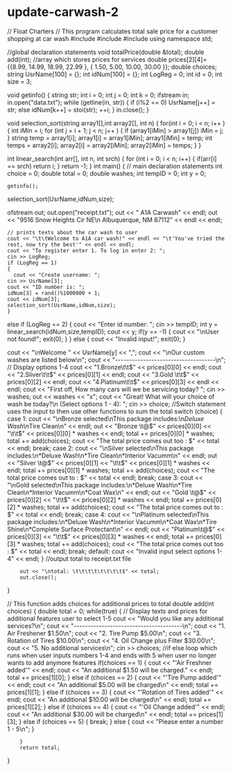 # update-carwash-2
// Float Charters 
// This program calculates total sale price for a customer shopping at car wash
#include <iostream>
#include <fstream>
#include <vector>
using namespace std;

//global declaration statements
void totalPrice(double &total);
double add(int);
//array which stores prices for services
double prices[2][4]= {{8.99, 14.99, 18.99, 22.99 }, { 1.50, 5.00, 10.00, 30.00 }};
double choices;
string UsrName[100] = {};
int idNum[100] = {};
int LogReg = 0;
int id = 0;
int size = 3;

void getinfo()
{
  string str;
  int i = 0;
  int j = 0;
  int k = 0;
  ifstream in;
  in.open("data.txt");
  while (getline(in, str))
  {
    if (i%2 == 0)
      UsrName[j++] = str;
    else 
      idNum[k++] = stoi(str);
    ++i;
  }
  in.close();
}

void selection_sort(string array1[],int array2[], int n)
{
  for(int i = 0; i < n; i++ )
  {
  int iMin = i;
  for (int j = i + 1; j < n; j++ )
    {
      if (array1[iMin] > array1[j])
      iMin = j;
    }
  string temp = array1[i];
  array1[i] = array1[iMin];
  array1[iMin] = temp;
  int temps = array2[i];
  array2[i] = array2[iMin];
  array2[iMin] = temps;
  }
}

int linear_search(int arr[], int n, int srch)
{
  for (int i = 0; i < n; i++)
  {
    if(arr[i] == srch)
      return i;
  }
  return -1;
}
int main()
{
  // main declaration statements
	int choice = 0;
	double total = 0;
	double washes;
	int tempID = 0;
  int y = 0;
	
	getinfo();
	
  selection_sort(UsrName,idNum,size);

  ofstream out;
	out.open("receipt.txt");
  out << "     A1A Carwash" << endl;
  out << "9516 Snow Heights Cir NE\n Albuquerque, NM 87112" << endl << endl;

	// prints texts about the car wash to user
	cout << "\t\tWelcome to A1A car wash!" << endl << "\t'You've tried the rest, now try the best'" << endl << endl;
	cout << "To register enter 1. To log in enter 2: ";
	cin >> LogReg;
	if (LogReg == 1)
	{
	  cout << "Create username: ";
    cin >> UsrName[3];
    cout << "ID number is: ";
    idNum[3] = rand()%1000000 + 1;
    cout << idNum[3];
    selection_sort(UsrName,idNum,size);
	}
  else if (LogReg == 2)
  {
    cout << "Enter id number: ";
    cin >> tempID;
    int y = linear_search(idNum,size,tempID);
    cout << y;
    if(y == -1)
    {
      cout << "\nUser not found!";
      exit(0);
    }
  }
  else 
  {
    cout << "Invalid input!";
    exit(0);
  }

  cout << "\nWelcome " << UsrName[y] << ",";
	cout << "\nOur custom washes are listed below\n";
	cout << "------------------------------------\n";
  // Display options 1-4
	cout << "1.Bronze\t\t$" << prices[0][0] << endl;
	cout << "2.Sliver\t\t$" << prices[0][1] << endl;
	cout << "3.Gold  \t\t$" << prices[0][2] << endl;
	cout << "4.Platinum\t\t$" << prices[0][3] << endl << endl;
		cout << "First off, How many cars will we be servicing today? ";
		cin >> washes;
    out << washes << "x";
		cout << "Great! What will your choice of wash be today?\n (Select options 1 - 4): ";
		cin >> choice;
		//Switch statement uses the input to then use other functions to sum the total
		switch (choice)
		{
		case 1:
			cout << "\nBronze selected\nThis package includes:\n*Deluxe Wash\n*Tire Clean\n" << endl;
      out << "Bronze  \t@$" << prices[0][0] << "\t\t$" << prices[0][0] * washes << endl;
			total += prices[0][0] * washes;
			total += add(choices);
			cout << "The total price comes out too : $" << total << endl;
			break;
		case 2:
			cout << "\nSilver selected\nThis package includes:\n*Deluxe Wash\n*Tire Clean\n*Interior Vacumm\n" << endl;
      out << "Silver  \t@$" << prices[0][1] << "\t\t$" << prices[0][1] * washes << endl;
			total += prices[0][1] * washes;
			total += add(choices);
			cout << "The total price comes out to : $" << total << endl;
			break;
		case 3:
			cout << "\nGold selected\nThis package includes:\n*Deluxe Wash\n*Tire Clean\n*Interior Vacumm\n*Coat Wax\n" << endl;
      out << "Gold    \t@$" << prices[0][2] << "\t\t$" << prices[0][2] * washes << endl;
			total += prices[0][2] * washes;
			total += add(choices);
			cout << "The total price comes out to : $" << total << endl;
			break;
		case 4:
			cout << "\nPlatinum selected\nThis package includes:\n*Deluxe Wash\n*Interior Vacumm\n*Coat Wax\n*Tire Shine\n*Complete Surface Protectant\n" << endl;
      out << "Platinum\t@$" << prices[0][3] << "\t\t$" << prices[0][3] * washes << endl;
			total += prices[0][3] * washes;
			total += add(choices);
			cout << "The total price comes out too : $" << total << endl;
			break;
		default:
			cout << "Invalid input select options 1-4" << endl;
		}
		//output total to receipt.txt file 


		out << "\ntotal: \t\t\t\t\t\t\t\t$" << total;
		out.close();
}

// This function adds choices for additional prices to total
double add(int choices)
{
    double total = 0;
		while(true)
		{
		  // Display texts and prices for additional features user to select 1-5
		  cout << "Would you like any additional services?\n";
  		cout << "---------------------------------------\n";
  		cout << "1. Air Freshener              $1.50\n";
  		cout << "2. Tire Pump                  $5.00\n";
  		cout << "3. Rotation of Tires          $10.00\n";
  		cout << "4. Oil Change plus Filter     $30.00\n";
  		cout << "5. No additional services\n";
  		cin >> choices;
  		//if else loop which runs when user inputs numbers 1-4 and ends with 5 when user no longer wants to add anymore features
		  if(choices == 1)
		  {
		    cout << "'Air Freshner added'" << endl;
  			cout << "An additional $1.50 will be charged." << endl;
  			total += prices[1][0];
		  }
		  else if (choices == 2)
		  {
		    cout << "'Tire Pump added'" << endl;
  			cout << "An additional $5.00  will be charged\n" << endl;
  			total += prices[1][1];
		  }
		  else if (choices == 3)
		  {
		    cout << "'Rotation of Tires added'" << endl;
  			cout << "An additional $10.00 will be charged\n" << endl;
  			total += prices[1][2];
		  }
		  else if (choices == 4)
		  {
		    cout << "'Oil Change added'" << endl;
  			cout << "An additional $30.00 will be charged\n" << endl;
  			total += prices[1][3];
		  }
		  else if (choices == 5)
		  {
		    break;
		  }
		  else
		  {
		    cout << "Please enter a number 1 - 5\n";
		  }

		}
		return total;
}









